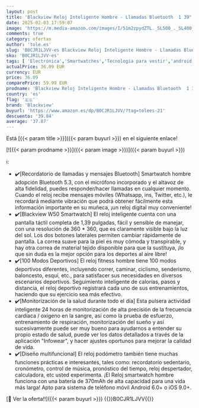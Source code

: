 ```yaml
---
layout: post
title: 'Blackview Reloj Inteligente Hombre - Llamadas Bluetooth  1 39" Smartwatch con Pulsómetro/Oxímetro  SpO2 /Monitor de Sueño/Podómetro  100 Modos Deportivos Pulsera Actividad para Android iOS  2 Correas '
date: 2025-02-03 17:59:07
image: 'https://m.media-amazon.com/images/I/51m2zpydZTL._SL500_._SL400_.jpg'
comments: true
category: ofertas
author: 'tole.es'
slug: 'B0CJR1LJVV-es Blackview Reloj Inteligente Hombre - Llamadas Bluetooth 1...'
sku: 'B0CJR1LJVV-es'
tags: [ 'Electrónica','Smartwatches','Tecnología para vestir','android','blackview','🇪🇸', ]
actualPrice: 36.09 EUR
currency: EUR
price: 36.09
comparePrice: 59.99 EUR
prodname: 'Blackview Reloj Inteligente Hombre - Llamadas Bluetooth  1 39" Smartwatch con Pulsómetro/Oxímetro  SpO2 /Monitor de Sueño/Podómetro  100 Modos Deportivos Pulsera Actividad para Android iOS  2 Correas '
country: 'es'
flag: '🇪🇸'
brand: 'Blackview'
buyurl: 'https://www.amazon.es/dp/B0CJR1LJVV/?tag=tolees-21'
descuento: '39.84'
average: '37.87'
---
```


Está [{{< param title >}}]({{< param buyurl >}}) en el siguiente enlace!

[![{{< param prodname >}}]({{< param image >}})]({{< param buyurl >}})

ℹ️:

- ✔️[Recordatorio de llamadas y mensajes Bluetooth] Smartwatch hombre adopción Bluetooth 5.3, con el micrófono incorporado y el altavoz de alta fidelidad, puedes responder/hacer llamadas en cualquier momento. Cuando el reloj recibe mensajes móviles (Whatsapp, ins, Twitter, etc.), le recordará mediante vibración que podrá obtener fácilmente esta información importante en su muñeca, ¡un reloj digital muy conveniente!
- ✔️[Blackview W50 Smartwatch] El reloj inteligente cuenta con una pantalla táctil completa de 1,39 pulgadas, fácil y sensible de manejar, con una resolución de 360 * 360, que es claramente visible bajo la luz del sol. Los dos botones laterales permiten cambiar rápidamente de pantalla. La correa suave para la piel es muy cómoda y transpirable, y hay otra correa de material tejido disponible para que la sustituya, ¡lo que sin duda es la mejor opción para los deportes al aire libre!
- ✔️[100 Modos Deportivos] El reloj fitness hombre tiene 100 modos deportivos diferentes, incluyendo correr, caminar, ciclismo, senderismo, baloncesto, esquí, etc., para satisfacer sus necesidades en diversos escenarios deportivos. Seguimiento inteligente de calorías, pasos y distancia, el reloj deportivo registrará cada uno de sus entrenamientos, haciendo que su ejercicio sea más efectivo.
- ✔️[Monitorización de la salud durante todo el día] Esta pulsera actividad inteligente 24 horas de monitorización de alta precisión de la frecuencia cardíaca / oxígeno en la sangre, así como la prueba de esfuerzo, entrenamiento de respiración, monitorización del sueño y así sucesivamente puede ser muy bueno para ayudarnos a entender su propio estado de salud, puede ver los datos detallados a través de la aplicación "Infowear", y hacer ajustes oportunos para mejorar la calidad de vida.
- ✔️[Diseño multifuncional] El reloj podómetro también tiene muchas funciones prácticas e interesantes, tales como: recordatorio sedentario, cronómetro, control de música, pronóstico del tiempo, reloj despertador, calculadora, etc usted experimenta. ¡El Reloj smartwatch hombre funciona con una batería de 370mAh de alta capacidad para una vida más larga! Apto para sistema de teléfono móvil Android 6.0+ o iOS 9.0+.

[🛒 Ver la oferta!!]({{< param buyurl >}})
{{<world>}}B0CJR1LJVV{{</world>}}
